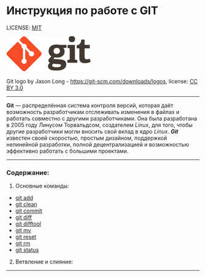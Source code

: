 # Инструкция по работе с GIT

LICENSE: [MIT](./license.md)


![gitlogo](./assets/gitlogo.png)

Git logo by Jason Long - https://git-scm.com/downloads/logos, 
license: [CC BY 3.0](https://creativecommons.org/license/by/3.0/)


---

**Git** — распределённая система контроля версий, которая даёт возможность разработчикам отслеживать изменения в файлах и работать совместно с другими разработчиками. Она была разработана в 2005 году Линусом Торвальдсом, создателем *Linux*, для того, чтобы другие разработчики могли вносить свой вклад в ядро *Linux*. ***Git*** известен своей скоростью, простым дизайном, поддержкой нелинейной разработки, полной децентрализацией и возможностью эффективно работать с большими проектами.

---

### Содержание:
1. Основные команды:

* [git add](./add.md)
* [git clean](./clean.md)
* [git commit](./commit.md)
* [git diff](./diff.md)
* [git difftool](./difftool.md)
* [git mv](./mv.md)
* [git reset](./reset.md)
* [git rm](./rm.md)
* [git status](./status.md)

 2. Ветвление и слияние:



---

